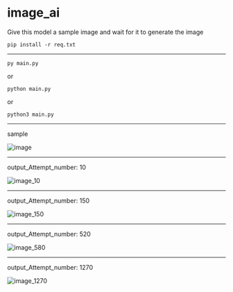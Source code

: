 # image_ai
Give this model a sample image and wait for it to generate the image

```
pip install -r req.txt
```
______________________________________
```
py main.py
```
or
```
python main.py
```
or
```
python3 main.py
```
______________________________________

sample





![image](https://github.com/user-attachments/assets/522be070-41dc-431d-bda2-567df2198d00)
______________________________________

output_Attempt_number: 10






![image_10](https://github.com/user-attachments/assets/aa78fd1b-621e-452c-b2fb-020b8ae9e769)

______________________________________

output_Attempt_number: 150





![image_150](https://github.com/user-attachments/assets/d97517cd-354d-4315-ba25-997ae38d2086)

______________________________________

output_Attempt_number: 520





![image_580](https://github.com/user-attachments/assets/9a56a3cf-558b-46c1-8603-76d0079f7f40)

______________________________________

output_Attempt_number: 1270





![image_1270](https://github.com/user-attachments/assets/b8d71072-ee98-45e3-bbb3-14ba4dc4a38c)

